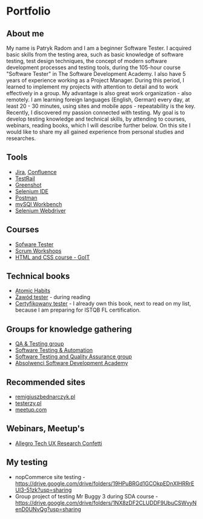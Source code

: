 # Portfolio
## About me
My name is Patryk Radom and I am a beginner Software Tester. I acquired basic skills from the testing area, such as basic knowledge of software testing, test design techniques, the concept of modern software development processes and testing tools, during the 105-hour course "Software Tester" in The Software Development Academy. I also have 5 years of experience working as a Project Manager. During this period, I learned to implement my projects with attention to detail and to work effectively in a group. My advantage is also great work organization - also remotely. I am learning foreign languages (English, German) every day, at least 20 - 30 minutes, using sites and mobile apps - repeatability is the key. Recently, I discovered my passion connected with testing. My goal is to develop testing knowledge and technical skills, by attending to courses, webinars, reading books, which I will describe further below. On this site I would like to share my all gained experience from personal studies and researches.
## Tools
 * [Jira](https://www.atlassian.com/pl/software/jira), [Confluence](https://www.atlassian.com/pl/software/jira)
 * [TestRail](https://www.gurock.com/testrail/)
 * [Greenshot](https://getgreenshot.org/)
 * [Selenium IDE](https://chrome.google.com/webstore/detail/selenium-ide/mooikfkahbdckldjjndioackbalphokd)
 * [Postman](https://www.postman.com/)
 * [mySQl Workbench](https://www.mysql.com/products/workbench/)
 * [Selenium Webdriver](https://www.selenium.dev/documentation/en/webdriver/)
## Courses
 * [Sofware Tester](https://sdacademy.pl/kursy/kurs-tester-zdalny/)
 * [Scrum Workshops](https://sdacademy.pl/kursy/kurs-tester-zdalny/)
 * [HTML and CSS course - GoIT](https://goit.global/pl/maraton/)
## Technical books
 * [Atomic Habits](https://jamesclear.com/atomic-habits)
 * [Zawód tester](https://www.empik.com/zawod-tester-smilgin-radoslaw,p1122219280,ksiazka-p) - during reading
 * [Certyfikowany tester](https://helion.pl/ksiazki/certyfikowany-tester-istqb-poziom-podstawowy-adam-roman-lucjan-stapp,ctispp.htm) - I already own this book, next to read on my list, because I am preparing for ISTQB FL certification.
## Groups for knowledge gathering
 * [QA & Testing group](https://www.linkedin.com/groups/95831/)
 * [Software Testing & Automation](https://www.linkedin.com/groups/55636/)
 * [Software Testing and Quality Assurance group](https://www.linkedin.com/groups/23402/)
 * [Absolwenci Software Development Academy](https://www.linkedin.com/groups/8790851/)
## Recommended sites
 * [remigiuszbednarczyk.pl](https://remigiuszbednarczyk.pl/)
 * [testerzy.pl](https://testerzy.pl/)
 * [meetup.com](https://www.meetup.com/pl-PL/)
## Webinars, Meetup's
 * [Allegro Tech UX Research Confetti](https://allegro.pl/zobacz/uxconfetti)
## My testing
 * nopCommerce site testing - https://drive.google.com/drive/folders/19HPuBRGd1GCOkpEDnXIHRRrEUI3-51zk?usp=sharing
 * Group project of testing Mr Buggy 3 during SDA course - https://drive.google.com/drive/folders/1NX8zDF2CLUDDF9UbuCSWvyNenD0UNvQg?usp=sharing
